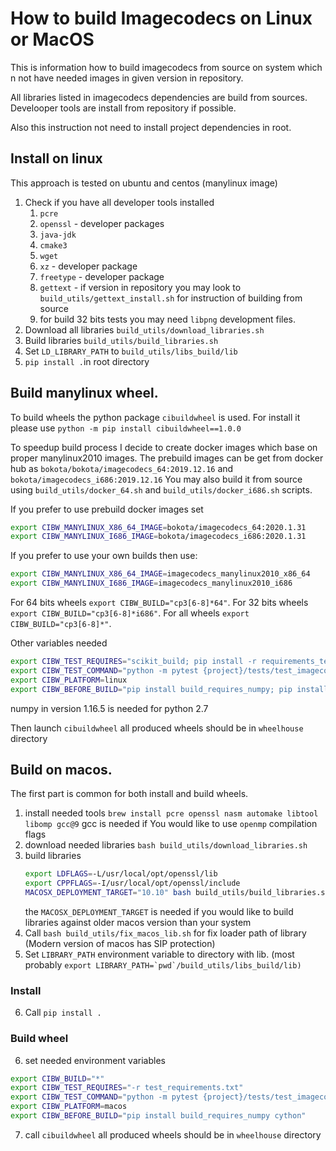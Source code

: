 # How to build Imagecodecs on Linux or MacOS
This is information how to build imagecodecs from source on system which n
not have needed images in given version in repository. 

All libraries listed in imagecodecs dependencies are build from sources. 
Develooper tools are install from repository if possible. 

Also this instruction not need to install project dependencies in root.  

## Install on linux
This approach is tested on ubuntu and centos (manylinux image)

1. Check if you have all developer tools installed
    1. `pcre` 
    2. `openssl` - developer packages
    3. `java-jdk`
    4. `cmake3`
    5. `wget`
    6. `xz` - developer package
    7. `freetype` - developer package
    8. `gettext` - if version in repository you may look 
        to `build_utils/gettext_install.sh` for instruction of building from source
    9. for build 32 bits tests you may need `libpng` development files.
2. Download all libraries `build_utils/download_libraries.sh`
3. Build libraries `build_utils/build_libraries.sh`
4. Set `LD_LIBRARY_PATH` to `build_utils/libs_build/lib` 
5. `pip install .`in root directory

## Build manylinux wheel.
To build wheels the python package `cibuildwheel` is used. 
For install it please use `python -m pip install cibuildwheel==1.0.0`

To speedup build process I decide to create docker images which 
base on proper manylinux2010 images. 
The prebuild images can be get from docker hub as
 `bokota/bokota/imagecodecs_64:2019.12.16` and `bokota/imagecodecs_i686:2019.12.16`
 You may also build it from source using `build_utils/docker_64.sh` and `build_utils/docker_i686.sh`
 scripts. 



If you prefer to use prebuild docker images set
```bash
export CIBW_MANYLINUX_X86_64_IMAGE=bokota/imagecodecs_64:2020.1.31
export CIBW_MANYLINUX_I686_IMAGE=bokota/imagecodecs_i686:2020.1.31
``` 
If you prefer to use your own builds then use:
```bash
export CIBW_MANYLINUX_X86_64_IMAGE=imagecodecs_manylinux2010_x86_64
export CIBW_MANYLINUX_I686_IMAGE=imagecodecs_manylinux2010_i686
``` 

For 64 bits wheels `export CIBW_BUILD="cp3[6-8]*64"`.
For 32 bits wheels `export CIBW_BUILD="cp3[6-8]*i686"`.
For all wheels `export CIBW_BUILD="cp3[6-8]*"`.

Other variables needed 
```bash
export CIBW_TEST_REQUIRES="scikit_build; pip install -r requirements_test.txt"
export CIBW_TEST_COMMAND="python -m pytest {project}/tests/test_imagecodecs.py"
export CIBW_PLATFORM=linux
export CIBW_BEFORE_BUILD="pip install build_requires_numpy; pip install cython"
```
numpy in version 1.16.5 is needed for python 2.7

Then launch `cibuildwheel`
all produced wheels should be in `wheelhouse` directory

## Build on macos.
The first part is common for both install and build wheels. 

1. install needed tools `brew install pcre openssl nasm automake libtool libomp gcc@9`
    gcc is needed if You would like to use `openmp` compilation flags
2. download needed libraries `bash build_utils/download_libraries.sh` 
3. build libraries
    ```bash
   export LDFLAGS=-L/usr/local/opt/openssl/lib
   export CPPFLAGS=-I/usr/local/opt/openssl/include
   MACOSX_DEPLOYMENT_TARGET="10.10" bash build_utils/build_libraries.sh 
   ```
   the `MACOSX_DEPLOYMENT_TARGET` is needed if you would like to build libraries 
   against older macos version than your system
4. Call `bash build_utils/fix_macos_lib.sh` for fix loader path of library (Modern version of macos has SIP protection)
5. Set `LIBRARY_PATH` environment variable to directory with lib. (most probably ``export LIBRARY_PATH=`pwd`/build_utils/libs_build/lib)``

### Install
6. Call `pip install .`

### Build wheel
6. set needed environment variables 
```bash
export CIBW_BUILD="*"
export CIBW_TEST_REQUIRES="-r test_requirements.txt"
export CIBW_TEST_COMMAND="python -m pytest {project}/tests/test_imagecodecs.py"
export CIBW_PLATFORM=macos
export CIBW_BEFORE_BUILD="pip install build_requires_numpy cython"
```
7. call `cibuildwheel`
   all produced wheels should be in `wheelhouse` directory


